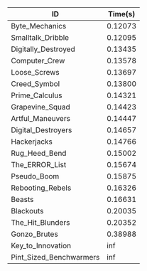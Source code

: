 |ID|Time(s)|
|-|-|
|Byte_Mechanics|0.12073|
|Smalltalk_Dribble|0.12095|
|Digitally_Destroyed|0.13435|
|Computer_Crew|0.13578|
|Loose_Screws|0.13697|
|Creed_Symbol|0.13800|
|Prime_Calculus|0.14321|
|Grapevine_Squad|0.14423|
|Artful_Maneuvers|0.14447|
|Digital_Destroyers|0.14657|
|Hackerjacks|0.14766|
|Rug_Heed_Bend|0.15002|
|The_ERROR_List|0.15674|
|Pseudo_Boom|0.15875|
|Rebooting_Rebels|0.16326|
|Beasts|0.16631|
|Blackouts|0.20035|
|The_Hit_Blunders|0.20352|
|Gonzo_Brutes|0.38988|
|Key_to_Innovation|inf|
|Pint_Sized_Benchwarmers|inf|
